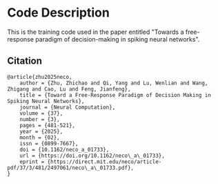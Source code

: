 # Code Description

This is the training code used in the paper entitled "Towards a free-response paradigm of decision-making in spiking neural networks".

## Citation

```
@article{zhu2025neco,
    author = {Zhu, Zhichao and Qi, Yang and Lu, Wenlian and Wang, Zhigang and Cao, Lu and Feng, Jianfeng},
    title = {Toward a Free-Response Paradigm of Decision Making in Spiking Neural Networks},
    journal = {Neural Computation},
    volume = {37},
    number = {3},
    pages = {481-521},
    year = {2025},
    month = {02},
    issn = {0899-7667},
    doi = {10.1162/neco_a_01733},
    url = {https://doi.org/10.1162/neco\_a\_01733},
    eprint = {https://direct.mit.edu/neco/article-pdf/37/3/481/2497061/neco\_a\_01733.pdf},
}
```

